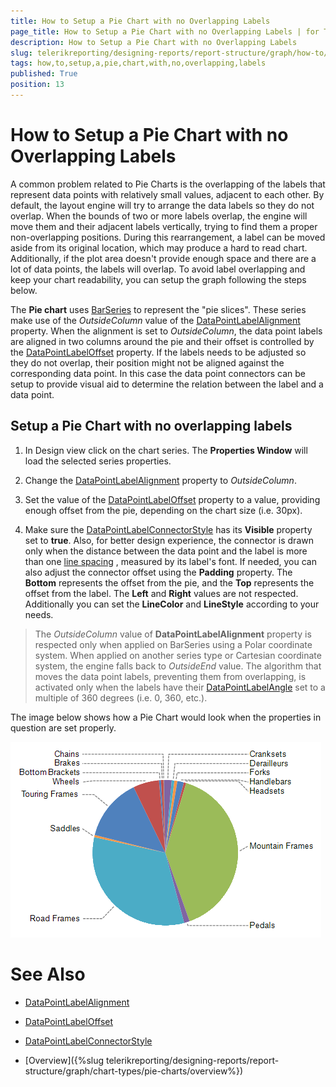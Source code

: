 ```yaml
---
title: How to Setup a Pie Chart with no Overlapping Labels
page_title: How to Setup a Pie Chart with no Overlapping Labels | for Telerik Reporting Documentation
description: How to Setup a Pie Chart with no Overlapping Labels
slug: telerikreporting/designing-reports/report-structure/graph/how-to/how-to-setup-a-pie-chart-with-no-overlapping-labels
tags: how,to,setup,a,pie,chart,with,no,overlapping,labels
published: True
position: 13
---
```


# How to Setup a Pie Chart with no Overlapping Labels



A common problem related to Pie Charts is the overlapping of the labels that represent data points with relatively small values,         adjacent to each other. By default, the layout engine will try to arrange the data labels so they do not overlap. When the bounds of two or more labels overlap,         the engine will move them and their adjacent labels vertically, trying to find them a proper non-overlapping positions. During this rearrangement,         a label can be moved aside from its original location, which may produce a hard to read chart. Additionally, if the plot area doesn't provide         enough space and there are a lot of data points, the labels will overlap. To avoid label overlapping and keep your chart readability,         you can setup the graph following the steps below.       

The __Pie chart__ uses  [BarSeries](/reporting/api/Telerik.Reporting.BarSeries)  to represent         the "pie slices". These series make use of the *OutsideColumn*         value of the  [DataPointLabelAlignment](/reporting/api/Telerik.Reporting.BarSeries#Telerik_Reporting_BarSeries_DataPointLabelAlignment)  property.         When the alignment is set to *OutsideColumn*, the data point labels are aligned in two columns around the pie and their offset is controlled         by the  [DataPointLabelOffset](/reporting/api/Telerik.Reporting.BarSeries#Telerik_Reporting_BarSeries_DataPointLabelOffset)  property. If the labels needs to be         adjusted so they do not overlap, their position might not be aligned against the corresponding data point. In this case the data point connectors         can be setup to provide visual aid to determine the relation between the label and a data point.       

## Setup a Pie Chart with no overlapping labels

1. In Design view click on the chart series. The __Properties Window__ will load the selected series properties.             

1. Change the  [DataPointLabelAlignment](/reporting/api/Telerik.Reporting.BarSeries#Telerik_Reporting_BarSeries_DataPointLabelAlignment)  property to              *OutsideColumn*.             

1. Set the value of the  [DataPointLabelOffset](/reporting/api/Telerik.Reporting.BarSeries#Telerik_Reporting_BarSeries_DataPointLabelOffset)  property to a value,               providing enough offset from the pie, depending on the chart size (i.e. 30px).             

1. Make sure the  [DataPointLabelConnectorStyle](/reporting/api/Telerik.Reporting.BarSeries#Telerik_Reporting_BarSeries_DataPointLabelConnectorStyle)  has its                __Visible__ property set to __true__. Also, for better design experience, the connector is drawn               only when the distance between the data point and the label is more than one                [line spacing](https://msdn.microsoft.com/en-us/library/system.windows.media.fontfamily.linespacing(v=vs.110).aspx)                           , measured by its label's font.               If needed, you can also adjust the connector offset                using the __Padding__ property. The __Bottom__ represents the offset from the pie, and                the __Top__ represents the offset from the label. The __Left__ and __Right__             values are not respected. Additionally you can set the __LineColor__ and __LineStyle__ according               to your needs.           

> The *OutsideColumn* value of  __DataPointLabelAlignment__ property is respected only when applied on BarSeries using a                Polar coordinate system. When applied on another series type or Cartesian coordinate system, the engine falls back to *OutsideEnd* value.              The algorithm that moves the data point labels, preventing them from overlapping, is activated only when the labels have their                 [DataPointLabelAngle](/reporting/api/Telerik.Reporting.GraphSeriesBase#Telerik_Reporting_GraphSeriesBase_DataPointLabelAngle)  set to a multiple of 360 degrees (i.e. 0, 360, etc.).              

The image below shows how a Pie Chart would look when the properties in question are set properly.                           

  ![Outside Column Pie Chart 2](images/Graph/OutsideColumnPieChart2.png)


# See Also
 

* [DataPointLabelAlignment](/reporting/api/Telerik.Reporting.BarSeries#Telerik_Reporting_BarSeries_DataPointLabelAlignment)  

* [DataPointLabelOffset](/reporting/api/Telerik.Reporting.BarSeries#Telerik_Reporting_BarSeries_DataPointLabelOffset)  

* [DataPointLabelConnectorStyle](/reporting/api/Telerik.Reporting.BarSeries#Telerik_Reporting_BarSeries_DataPointLabelConnectorStyle) 

 

* [Overview]({%slug telerikreporting/designing-reports/report-structure/graph/chart-types/pie-charts/overview%})


